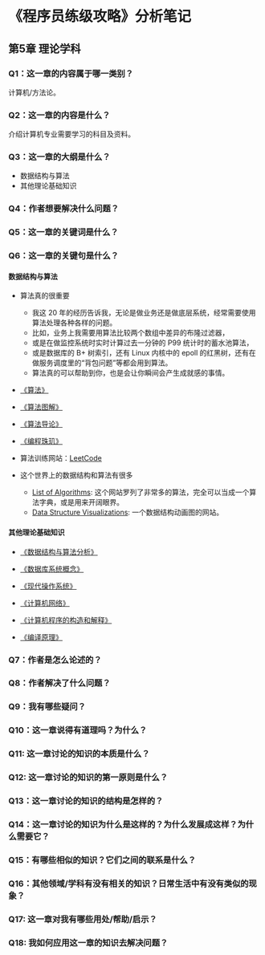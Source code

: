 # 《程序员练级攻略》分析笔记

## 第5章 理论学科

### Q1：这一章的内容属于哪一类别？

计算机/方法论。

### Q2：这一章的内容是什么？

介绍计算机专业需要学习的科目及资料。

### Q3：这一章的大纲是什么？

- 数据结构与算法
- 其他理论基础知识

### Q4：作者想要解决什么问题？

### Q5：这一章的关键词是什么？

### Q6：这一章的关键句是什么？

#### 数据结构与算法

- 算法真的很重要
  - 我这 20 年的经历告诉我，无论是做业务还是做底层系统，经常需要使用算法处理各种各样的问题。
  - 比如，业务上我需要用算法比较两个数组中差异的布隆过滤器，
  - 或是在做监控系统时实时计算过去一分钟的 P99 统计时的蓄水池算法，
  - 或是数据库的 B+ 树索引，还有 Linux 内核中的 epoll 的红黑树，还有在做服务调度里的“背包问题”等都会用到算法。
  - 算法真的可以帮助到你，也是会让你瞬间会产生成就感的事情。

- [《算法》][1]

- [《算法图解》][2]

- [《算法导论》][3]

- [《编程珠玑》][4]

- 算法训练网站：[LeetCode][5]

- 这个世界上的数据结构和算法有很多
  - [List of Algorithms][6]: 这个网站罗列了非常多的算法，完全可以当成一个算法字典，或是用来开阔眼界。
  - [Data Structure Visualizations][7]: 一个数据结构动画图的网站。

#### 其他理论基础知识

- [《数据结构与算法分析》][8]

- [《数据库系统概念》][9]

- [《现代操作系统》][10]

- [《计算机网络》][11]

- [《计算机程序的构造和解释》][12]

- [《编译原理》][13]

### Q7：作者是怎么论述的？

### Q8：作者解决了什么问题？

### Q9：我有哪些疑问？

### Q10：这一章说得有道理吗？为什么？

### Q11: 这一章讨论的知识的本质是什么？

### Q12: 这一章讨论的知识的第一原则是什么？

### Q13：这一章讨论的知识的结构是怎样的？

### Q14：这一章讨论的知识为什么是这样的？为什么发展成这样？为什么需要它？

### Q15：有哪些相似的知识？它们之间的联系是什么？

### Q16：其他领域/学科有没有相关的知识？日常生活中有没有类似的现象？

### Q17: 这一章对我有哪些用处/帮助/启示？

### Q18: 我如何应用这一章的知识去解决问题？

  [1]: https://book.douban.com/subject/10432347/
  [2]: https://book.douban.com/subject/26979890/
  [3]: https://book.douban.com/subject/20432061/
  [4]: https://book.douban.com/subject/3227098/
  [5]: https://leetcode-cn.com/
  [6]: https://www.wikiwand.com/en/List_of_algorithms
  [7]: https://www.cs.usfca.edu/~galles/visualization/Algorithms.html
  [8]: https://book.douban.com/subject/1139426/
  [9]: https://book.douban.com/subject/1929984/
  [10]: https://book.douban.com/subject/3852290/
  [11]: https://book.douban.com/subject/1391207/
  [12]: https://book.douban.com/subject/1148282/
  [13]: https://book.douban.com/subject/3296317/
